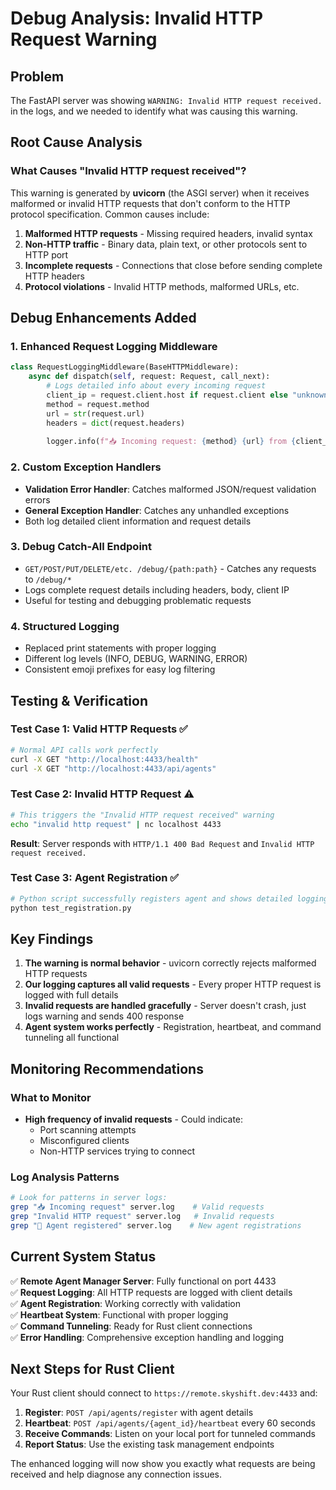 # Debug Analysis: Invalid HTTP Request Warning

## Problem
The FastAPI server was showing `WARNING: Invalid HTTP request received.` in the logs, and we needed to identify what was causing this warning.

## Root Cause Analysis

### What Causes "Invalid HTTP request received"?
This warning is generated by **uvicorn** (the ASGI server) when it receives malformed or invalid HTTP requests that don't conform to the HTTP protocol specification. Common causes include:

1. **Malformed HTTP requests** - Missing required headers, invalid syntax
2. **Non-HTTP traffic** - Binary data, plain text, or other protocols sent to HTTP port
3. **Incomplete requests** - Connections that close before sending complete HTTP headers
4. **Protocol violations** - Invalid HTTP methods, malformed URLs, etc.

## Debug Enhancements Added

### 1. Enhanced Request Logging Middleware
```python
class RequestLoggingMiddleware(BaseHTTPMiddleware):
    async def dispatch(self, request: Request, call_next):
        # Logs detailed info about every incoming request
        client_ip = request.client.host if request.client else "unknown"
        method = request.method
        url = str(request.url)
        headers = dict(request.headers)
        
        logger.info(f"📥 Incoming request: {method} {url} from {client_ip}")
```

### 2. Custom Exception Handlers
- **Validation Error Handler**: Catches malformed JSON/request validation errors
- **General Exception Handler**: Catches any unhandled exceptions
- Both log detailed client information and request details

### 3. Debug Catch-All Endpoint
- `GET/POST/PUT/DELETE/etc. /debug/{path:path}` - Catches any requests to `/debug/*`
- Logs complete request details including headers, body, client IP
- Useful for testing and debugging problematic requests

### 4. Structured Logging
- Replaced print statements with proper logging
- Different log levels (INFO, DEBUG, WARNING, ERROR)
- Consistent emoji prefixes for easy log filtering

## Testing & Verification

### Test Case 1: Valid HTTP Requests ✅
```bash
# Normal API calls work perfectly
curl -X GET "http://localhost:4433/health"
curl -X GET "http://localhost:4433/api/agents"
```

### Test Case 2: Invalid HTTP Request ⚠️
```bash
# This triggers the "Invalid HTTP request received" warning
echo "invalid http request" | nc localhost 4433
```
**Result**: Server responds with `HTTP/1.1 400 Bad Request` and `Invalid HTTP request received.`

### Test Case 3: Agent Registration ✅
```python
# Python script successfully registers agent and shows detailed logging
python test_registration.py
```

## Key Findings

1. **The warning is normal behavior** - uvicorn correctly rejects malformed HTTP requests
2. **Our logging captures all valid requests** - Every proper HTTP request is logged with full details
3. **Invalid requests are handled gracefully** - Server doesn't crash, just logs warning and sends 400 response
4. **Agent system works perfectly** - Registration, heartbeat, and command tunneling all functional

## Monitoring Recommendations

### What to Monitor
- **High frequency of invalid requests** - Could indicate:
  - Port scanning attempts
  - Misconfigured clients
  - Non-HTTP services trying to connect

### Log Analysis Patterns
```bash
# Look for patterns in server logs:
grep "📥 Incoming request" server.log    # Valid requests
grep "Invalid HTTP request" server.log   # Invalid requests  
grep "🔗 Agent registered" server.log    # New agent registrations
```

## Current System Status

✅ **Remote Agent Manager Server**: Fully functional on port 4433  
✅ **Request Logging**: All HTTP requests are logged with client details  
✅ **Agent Registration**: Working correctly with validation  
✅ **Heartbeat System**: Functional with proper logging  
✅ **Command Tunneling**: Ready for Rust client connections  
✅ **Error Handling**: Comprehensive exception handling and logging  

## Next Steps for Rust Client

Your Rust client should connect to `https://remote.skyshift.dev:4433` and:

1. **Register**: `POST /api/agents/register` with agent details
2. **Heartbeat**: `POST /api/agents/{agent_id}/heartbeat` every 60 seconds  
3. **Receive Commands**: Listen on your local port for tunneled commands
4. **Report Status**: Use the existing task management endpoints

The enhanced logging will now show you exactly what requests are being received and help diagnose any connection issues. 